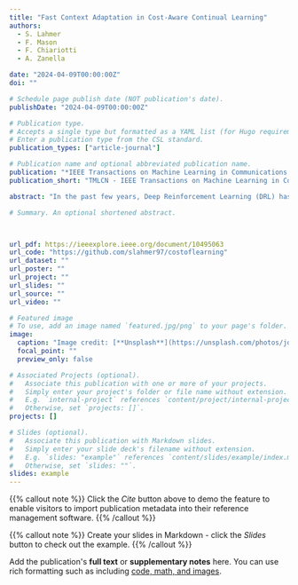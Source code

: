 ```yaml
---
title: "Fast Context Adaptation in Cost-Aware Continual Learning"
authors:
  - S. Lahmer
  - F. Mason
  - F. Chiariotti
  - A. Zanella

date: "2024-04-09T00:00:00Z"
doi: ""

# Schedule page publish date (NOT publication's date).
publishDate: "2024-04-09T00:00:00Z"

# Publication type.
# Accepts a single type but formatted as a YAML list (for Hugo requirements).
# Enter a publication type from the CSL standard.
publication_types: ["article-journal"]

# Publication name and optional abbreviated publication name.
publication: "*IEEE Transactions on Machine Learning in Communications and Networking, 1*(1)"
publication_short: "TMLCN - IEEE Transactions on Machine Learning in Communications and Networking"

abstract: "In the past few years, Deep Reinforcement Learning (DRL) has become a valuable solution to automatically learn efficient resource management strategies in complex networks with time-varying statistics. However, the increased complexity of 5G and Beyond networks requires correspondingly more complex learning agents and the learning process itself might end up competing with users for communication and computational resources. This creates friction: on the one hand, the learning process needs resources to quickly converge to an effective strategy; on the other hand, the learning process needs to be efficient , i.e., take as few resources as possible from the user’s data plane, so as not to throttle users’ Quality of Service (QoS). In this paper, we investigate this trade-off, which we refer to as cost of learning , and propose a dynamic strategy to balance the resources assigned to the data plane and those reserved for learning. With the proposed approach, a learning agent can quickly converge to an efficient resource allocation strategy and adapt to changes in the environment as for the Continual Learning (CL) paradigm, while minimizing the impact on the users’ QoS. Simulation results show that the proposed method outperforms static allocation methods with minimal learning overhead, almost reaching the performance of an ideal out-of-band CL solution."

# Summary. An optional shortened abstract.



url_pdf: https://ieeexplore.ieee.org/document/10495063
url_code: "https://github.com/slahmer97/costoflearning"
url_dataset: ""
url_poster: ""
url_project: ""
url_slides: ""
url_source: ""
url_video: ""

# Featured image
# To use, add an image named `featured.jpg/png` to your page's folder.
image:
  caption: "Image credit: [**Unsplash**](https://unsplash.com/photos/jdD8gXaTZsc)"
  focal_point: ""
  preview_only: false

# Associated Projects (optional).
#   Associate this publication with one or more of your projects.
#   Simply enter your project's folder or file name without extension.
#   E.g. `internal-project` references `content/project/internal-project/index.md`.
#   Otherwise, set `projects: []`.
projects: []

# Slides (optional).
#   Associate this publication with Markdown slides.
#   Simply enter your slide deck's filename without extension.
#   E.g. `slides: "example"` references `content/slides/example/index.md`.
#   Otherwise, set `slides: ""`.
slides: example
---
```


{{% callout note %}}
Click the _Cite_ button above to demo the feature to enable visitors to import publication metadata into their reference management software.
{{% /callout %}}

{{% callout note %}}
Create your slides in Markdown - click the _Slides_ button to check out the example.
{{% /callout %}}

Add the publication's **full text** or **supplementary notes** here. You can use rich formatting such as including [code, math, and images](https://docs.hugoblox.com/content/writing-markdown-latex/).
